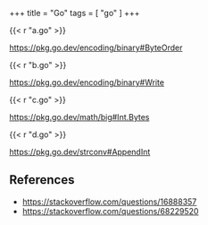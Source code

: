 +++
title = "Go"
tags = [ "go" ]
+++

{{< r "a.go" >}}

<https://pkg.go.dev/encoding/binary#ByteOrder>

{{< r "b.go" >}}

<https://pkg.go.dev/encoding/binary#Write>

{{< r "c.go" >}}

<https://pkg.go.dev/math/big#Int.Bytes>

{{< r "d.go" >}}

<https://pkg.go.dev/strconv#AppendInt>

## References

- <https://stackoverflow.com/questions/16888357>
- <https://stackoverflow.com/questions/68229520>
